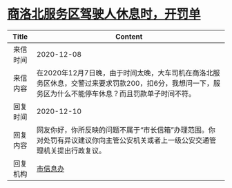 # <a href="http://www.shangluo.gov.cn/zmhd/ldxxxx.jsp?urltype=leadermail.LeaderMailContentUrl&wbtreeid=1112&leadermailid=6687">商洛北服务区驾驶人休息时，开罚单</a>
| Title |                                     Content                                      |
|:-----:|----------------------------------------------------------------------------------|
| 来信时间  | 2020-12-08                                                                       |
| 来信内容  | 在2020年12月7日晚，由于时间太晚，大车司机在商洛北服务区休息，交警过来要求罚款200，扣6分，我想问一下，服务区为什么不能停车休息？而且罚款单子时间不符。 |
| 回复时间  | 2020-12-10                                                                       |
| 回复内容  | 网友你好，你所反映的问题不属于“市长信箱”办理范围。你对处罚有异议建议你向主管公安机关或者上一级公安交通管理机关提出行政复议。                  |
| 回复机构  | <a href="../../categories/agencies/市信息办.md">市信息办</a>                             |